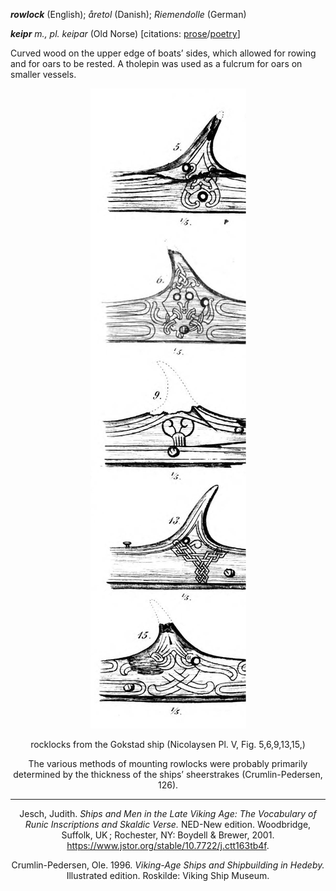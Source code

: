 **_rowlock_** (English); _åretol_ (Danish); _Riemendolle_ (German)

_**keipr** m., pl. keipar_ (Old Norse) [citations: [prose](https://onp.ku.dk/onp/onp.php?o42936)/[poetry](https://lexiconpoeticum.org/m.php?p=lemma&i=44158)]  

Curved wood on the upper edge of boats’ sides, which allowed for rowing and for oars to be rested. A tholepin was used as a fulcrum for oars on smaller vessels. 

<div align="center">
  
  ![rowlocks from Gokstad ship](../images/Rowlocks_Gokstad.png)
  
  rocklocks from the Gokstad ship (Nicolaysen Pl. V, Fig. 5,6,9,13,15,)

The various methods of mounting rowlocks were probably primarily determined by the thickness of the ships’ sheerstrakes (Crumlin-Pedersen, 126). 

---
Jesch, Judith. _Ships and Men in the Late Viking Age: The Vocabulary of Runic Inscriptions and Skaldic Verse._ NED-New edition. Woodbridge, Suffolk, UK ; Rochester, NY: 
Boydell & Brewer, 2001. https://www.jstor.org/stable/10.7722/j.ctt163tb4f.

Crumlin-Pedersen, Ole. 1996. _Viking-Age Ships and Shipbuilding in Hedeby._ Illustrated edition. Roskilde: Viking Ship Museum.

